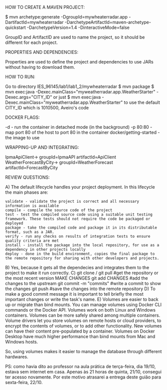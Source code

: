 HOW TO CREATE A MAVEN PROJECT:

$ mvn archetype:generate -DgroupId=mywheaterradar.app -DartifactId=mywheaterradar -DarchetypeArtifactId=maven-archetype-quickstart -DarchetypeVersion=1.4 -DinteractiveMode=false 

GroupID and ArtifactID are used to name the project, so it should be different for each project.

PROPERTIES AND DEPENDENCIES:

Properties are used to define the project and dependencies to use JARs without having to download them.

HOW TO RUN:

Go to directory IES_96145/lab1/lab1_2/mywheaterradar
$ mvn package
$ mvn exec:java -Dexec.mainClass="myweatherradar.app.WeatherStarter" -Dexec.args="CITY_ID" or just $ mvn exec:java -Dexec.mainClass="myweatherradar.app.WeatherStarter" to use the default CITY_ID which is 1010500, Aveiro's code

DOCKER FLAGS:

-d - run the container in detached mode (in the background)
-p 80:80 - map port 80 of the host to port 80 in the container
docker/getting-started - the image to use

WRAPPING-UP AND INTEGRATING:

IpmaApiClient-> groupId=IpmaAPI artifactId=ApiClient
WeatherForecastByCity-> groupId=WeatherForecast artifactId=ForecastByCity

REVIEW QUESTIONS:

A) The default lifecycle handles your project deployment.
   In this lifecycle the main phases are:

    validate - validate the project is correct and all necessary information is available
    compile - compile the source code of the project
    test - test the compiled source code using a suitable unit testing framework. These tests should not require the code be packaged or deployed
    package - take the compiled code and package it in its distributable format, such as a JAR.
    verify - run any checks on results of integration tests to ensure quality criteria are met
    install - install the package into the local repository, for use as a dependency in other projects locally
    deploy - done in the build environment, copies the final package to the remote repository for sharing with other developers and projects.

B) Yes, because it gets all the dependecies and integrates them to the project to make it run correctly.
C) git clone / git pull      #get the repository or the most recent version
   MAKE CHANGES
   git add CHANGES           #add the changes to the upstream
   git commit -m "commits"   #write a commit to show the changes
   git push                  #save the changes into the remote repository
D) To make a good commit message it is important to tell briefly the most important changes or write the task's name.
E) Volumes are easier to back up or migrate than bind mounts.
   You can manage volumes using Docker CLI commands or the Docker API.
   Volumes work on both Linux and Windows containers.
   Volumes can be more safely shared among multiple containers.
   Volume drivers let you store volumes on remote hosts or cloud providers, to encrypt the contents of volumes, or to add other functionality.
   New volumes can have their content pre-populated by a container.
   Volumes on Docker Desktop have much higher performance than bind mounts from Mac and Windows hosts.

   So, using volumes makes it easier to manage the database through different hardwares.


PS: como havia dito ao professor na aula prática de terça-feira, dia 19/10, estava sem internet em casa.
Apenas às 21 horas de quinta, 21/10, consegui ter
acesso novamente. Por este motivo atrasarei a entrega
deste guião para sexta-feira, 22/10.
